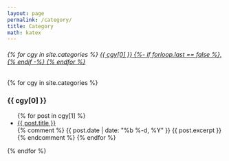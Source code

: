 ```yaml
---
layout: page
permalink: /category/
title: Category
math: katex
---
```

<h6> {% for cgy in site.categories %} <a href="#{{ cgy[0] | slugify }}">{{ cgy[0] }} {%- if forloop.last == false %}, {% endif -%} {% endfor %} </a>  </h6>
{% for cgy in site.categories %}
  <h3 id="{{ cgy[0] | slugify }}">{{ cgy[0] }}</h3>
  <ul>
    {% for post in cgy[1] %}
      <li><a href="{{ site.baseurl }}{{ post.url }}">{{ post.title }}</a></li>
      {% comment %}
      {{ post.date | date: "%b %-d, %Y" }}
      {{ post.excerpt }}
      {% endcomment %}
    {% endfor %}
  </ul>
{% endfor %}


